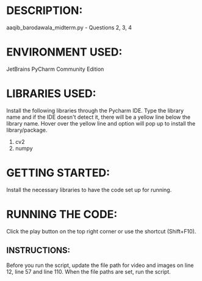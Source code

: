 # DESCRIPTION:
aaqib_barodawala_midterm.py - Questions 2, 3, 4

# ENVIRONMENT USED:
JetBrains PyCharm Community Edition

# LIBRARIES USED:
Install the following libraries through the Pycharm IDE. Type the library name and if the IDE doesn't detect it, there will be a yellow line below the library name. Hover over the yellow line and option will pop up to install the library/package.

1. cv2
2. numpy

# GETTING STARTED:
Install the necessary libraries to have the code set up for running.


# RUNNING THE CODE:
Click the play button on the top right corner or use the shortcut (Shift+F10).

## INSTRUCTIONS:
Before you run the script, update the file path for video and images on line 12, line 57 and line 110. When the file paths are set, run the script.







